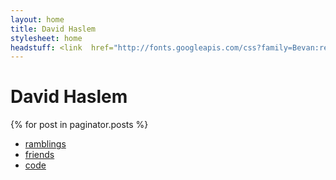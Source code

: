```yaml
---
layout: home
title: David Haslem
stylesheet: home
headstuff: <link  href="http://fonts.googleapis.com/css?family=Bevan:regular" rel="stylesheet" type="text/css" >
---
```


David Haslem
============

{% for post in paginator.posts %}

<nav>
<ul>
  <li><a class="twitter" href="http://twitter.com/therabidbanana">ramblings</a></li>
  <li><a class="facebook" href="http://facebook.com/therabidbanana">friends</a></li>
  <li><a class="github" href="http://github.com/therabidbanana">code</a></li>
</ul>
</nav>
